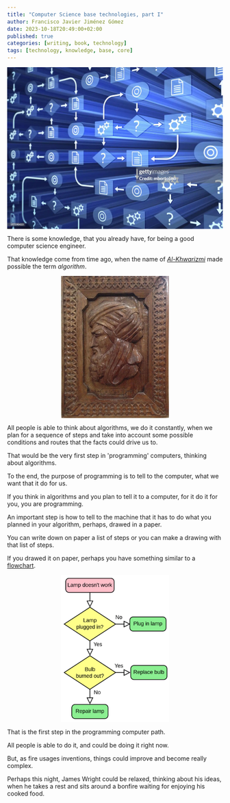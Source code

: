 ```yaml
---
title: "Computer Science base technologies, part I"
author: Francisco Javier Jiménez Gómez
date: 2023-10-18T20:49:00+02:00
published: true
categories: [writing, book, technology]
tags: [technology, knowledge, base, core]
---
```


<style>
img {
  display: block;
  margin-left: auto;
  margin-right: auto;
}
</style>

<img src="/assets/img/flowchart-concept.webp" alt="Flowchart concept">

There is some knowledge, that you already have, for being a good computer science engineer.

That knowledge come from time ago, when the name of [_Al-Khwarizmi_](https://en.wikipedia.org/wiki/Al-Khwarizmi) made possible the term _algorithm_.

<img src="/assets/img/Al_Khorezmy.jpg" alt="Wikipedia: Al Khwarizmi" width="50%">

All people is able to think about algorithms, we do it constantly, when we plan for a sequence of steps and take into account some possible conditions and routes that the facts could drive us to.

That would be the very first step in 'programming' computers, thinking about algorithms.

To the end, the purpose of programming is to tell to the computer, what we want that it do for us.

If you think in algorithms and you plan to tell it to a computer, for it do it for you, you are programming.

An important step is how to tell to the machine that it has to do what you planned in your algorithm, perhaps, drawed in a paper.

You can write down on paper a list of steps or you can make a drawing with that list of steps.

If you drawed it on paper, perhaps you have something similar to a [flowchart](https://en.wikipedia.org/wiki/Flowchart).

<img src="/assets/img/LampFlowchart.svg.png" alt="Wikipedia: Flowchart" width="50%">

That is the first step in the programming computer path.

All people is able to do it, and could be doing it right now.

But, as fire usages inventions, things could improve and become really complex.

Perhaps this night, James Wright could be relaxed, thinking about his ideas, when he takes a rest and sits around a bonfire waiting for enjoying his cooked food.
